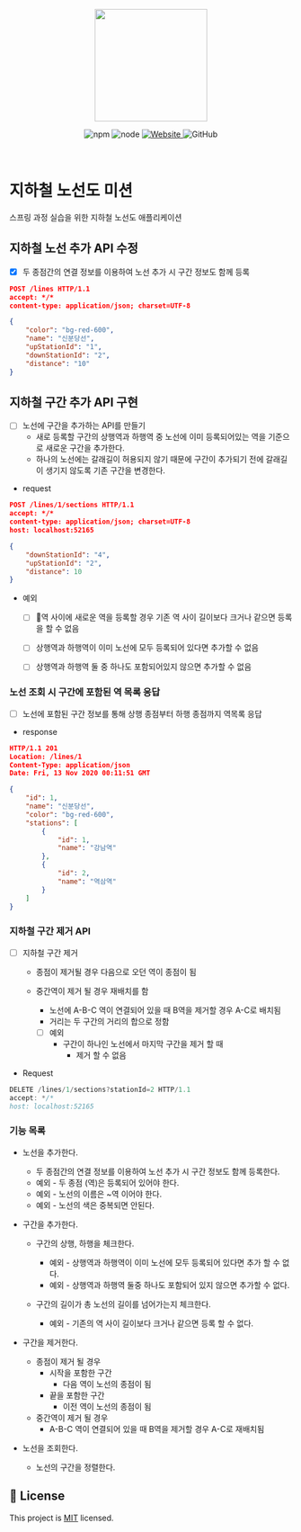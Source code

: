 <p align="center">
    <img width="200px;" src="https://raw.githubusercontent.com/woowacourse/atdd-subway-admin-frontend/master/images/main_logo.png"/>
</p>
<p align="center">
  <img alt="npm" src="https://img.shields.io/badge/npm-%3E%3D%205.5.0-blue">
  <img alt="node" src="https://img.shields.io/badge/node-%3E%3D%209.3.0-blue">
  <a href="https://techcourse.woowahan.com/c/Dr6fhku7" alt="woowacuorse subway">
    <img alt="Website" src="https://img.shields.io/website?url=https%3A%2F%2Fedu.nextstep.camp%2Fc%2FR89PYi5H">
  </a>
  <img alt="GitHub" src="https://img.shields.io/github/license/woowacourse/atdd-subway-map">
</p>

<br>

# 지하철 노선도 미션
스프링 과정 실습을 위한 지하철 노선도 애플리케이션

## 지하철 노선 추가 API 수정

- [x] 두 종점간의 연결 정보를 이용하여 노선 추가 시 구간 정보도 함께 등록



```json
POST /lines HTTP/1.1
accept: */*
content-type: application/json; charset=UTF-8

{
    "color": "bg-red-600",
    "name": "신분당선",
    "upStationId": "1",
    "downStationId": "2",
    "distance": "10"
}
```



## 지하철 구간 추가 API 구현

- [ ] 노선에 구간을 추가하는 API를 만들기
  - 새로 등록할 구간의 상행역과 하행역 중 노선에 이미 등록되어있는 역을 기준으로 새로운 구간을 추가한다.
  - 하나의 노선에는 갈래길이 허용되지 않기 때문에 구간이 추가되기 전에 갈래길이 생기지 않도록 기존 구간을 변경한다.

- request

```json
POST /lines/1/sections HTTP/1.1
accept: */*
content-type: application/json; charset=UTF-8
host: localhost:52165

{
    "downStationId": "4",
    "upStationId": "2",
    "distance": 10
}
```



- 예외

  - [ ] 역 사이에 새로운 역을 등록할 경우 기존 역 사이 길이보다 크거나 같으면 등록을 할 수 없음

  - [ ] 상행역과 하행역이 이미 노선에 모두 등록되어 있다면 추가할 수 없음

  - [ ] 상행역과 하행역 둘 중 하나도 포함되어있지 않으면 추가할 수 없음



### 노선 조회 시 구간에 포함된 역 목록 응답

- [ ] 노선에 포함된 구간 정보를 통해 상행 종점부터 하행 종점까지 역목록 응답

- response

```json
HTTP/1.1 201 
Location: /lines/1
Content-Type: application/json
Date: Fri, 13 Nov 2020 00:11:51 GMT

{
    "id": 1,
    "name": "신분당선",
    "color": "bg-red-600",
    "stations": [
        {
            "id": 1,
            "name": "강남역"
        },
        {
            "id": 2,
            "name": "역삼역"
        }
    ]
}

```



### 지하철 구간 제거 API

- [ ] 지하철 구간 제거

  - 종점이 제거될 경우 다음으로 오던 역이 종점이 됨

  - 중간역이 제거 될 경우 재배치를 함

    - 노선에 A-B-C 역이 연결되어 있을 때 B역을 제거할 경우 A-C로 배치됨
    - 거리는 두 구간의 거리의 합으로 정함

    - [ ] 예외
      - 구간이 하나인 노선에서 마지막 구간을 제거 할 때
        - 제거 할 수 없음

- Request

```java
DELETE /lines/1/sections?stationId=2 HTTP/1.1
accept: */*
host: localhost:52165
```





### 기능 목록

- 노선을 추가한다.
  - 두 종점간의 연결 정보를 이용하여 노선 추가 시 구간 정보도 함께 등록한다.
  - 예외 - 두 종점 (역)은 등록되어 있어야 한다.
  - 예외 - 노선의 이름은 ~역 이어야 한다.
  - 예외 - 노선의 색은 중복되면 안된다.

- 구간을 추가한다.

  - 구간의 상행, 하행을 체크한다.

    - 예외 - 상행역과 하행역이 이미 노선에 모두 등록되어 있다면 추가 할 수 없다.
    - 예외 - 상행역과 하행역 둘중 하나도 포함되어 있지 않으면 추가할 수 없다.

  - 구간의 길이가 총 노선의 길이를 넘어가는지 체크한다.

    - 예외 - 기존의 역 사이 길이보다 크거나 같으면 등록 할 수 없다.



- 구간을 제거한다.

  - 종점이 제거 될 경우
    - 시작을 포함한 구간
      - 다음 역이 노선의 종점이 됨
    - 끝을 포함한 구간
      - 이전 역이 노선의 종점이 됨
  - 중간역이 제거 될 경우
    - A-B-C 역이 연결되어 있을 때 B역을 제거할 경우 A-C로 재배치됨

- 노선을 조회한다.

  - 노선의 구간을 정렬한다.



## 📝 License

This project is [MIT](https://github.com/woowacourse/atdd-subway-map/blob/master/LICENSE) licensed.


